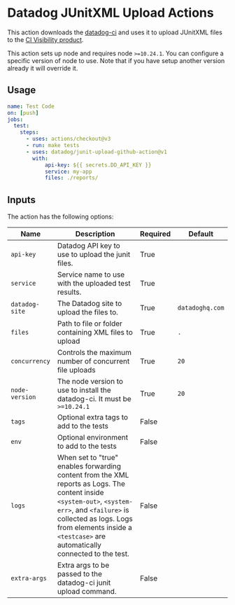 # Datadog JUnitXML Upload Actions

This action downloads the [datadog-ci](https://github.com/DataDog/datadog-ci) and uses it to upload JUnitXML files
to the [CI Visibility product](https://docs.datadoghq.com/continuous_integration/).

This action sets up node and requires node `>=10.24.1`. You can configure a specific version of node to use.
Note that if you have setup another version already it will override it.

## Usage

```yaml
name: Test Code
on: [push]
jobs:
  test:
    steps:
      - uses: actions/checkout@v3
      - run: make tests
      - uses: datadog/junit-upload-github-action@v1
        with:
            api-key: ${{ secrets.DD_API_KEY }}
            service: my-app
            files: ./reports/
```

## Inputs

The action has the following options:

| Name | Description | Required | Default         |
| ---- | ----------- | -------- |-----------------|
| `api-key` | Datadog API key to use to upload the junit files. | True |                 |
| `service` | Service name to use with the uploaded test results. | True |                 |
| `datadog-site` | The Datadog site to upload the files to. | True | `datadoghq.com` |
| `files` | Path to file or folder containing XML files to upload | True | `.`             |
| `concurrency` | Controls the maximum number of concurrent file uploads | True | `20`            |
| `node-version` | The node version to use to install the datadog-ci. It must be `>=10.24.1` | True | `20`            |
| `tags` | Optional extra tags to add to the tests | False |                 |
| `env` | Optional environment to add to the tests | False |                 |
| `logs` | When set to "true" enables forwarding content from the XML reports as Logs. The content inside `<system-out>`, `<system-err>`, and `<failure>` is collected as logs. Logs from elements inside a `<testcase>` are automatically connected to the test. | False |                 |
| `extra-args` | Extra args to be passed to the datadog-ci junit upload command.| False |                 |
